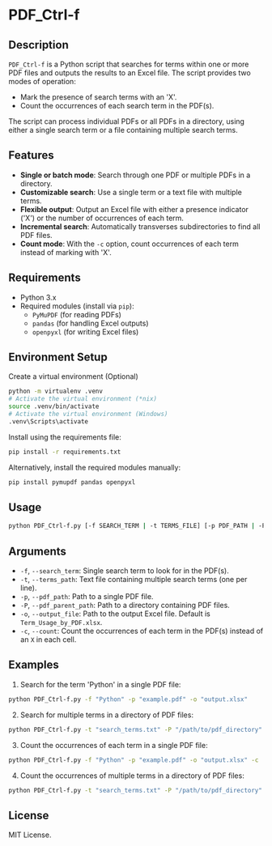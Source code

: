# PDF_Ctrl-f

## Description

`PDF_Ctrl-f` is a Python script that searches for terms within one or more PDF files and outputs the results to an Excel file. The script provides two modes of operation:
- Mark the presence of search terms with an 'X'.
- Count the occurrences of each search term in the PDF(s).

The script can process individual PDFs or all PDFs in a directory, using either a single search term or a file containing multiple search terms.

## Features

- **Single or batch mode**: Search through one PDF or multiple PDFs in a directory.
- **Customizable search**: Use a single term or a text file with multiple terms.
- **Flexible output**: Output an Excel file with either a presence indicator ('X') or the number of occurrences of each term.
- **Incremental search**: Automatically transverses subdirectories to find all PDF files.
- **Count mode**: With the `-c` option, count occurrences of each term instead of marking with 'X'.

## Requirements

- Python 3.x
- Required modules (install via `pip`):
  - `PyMuPDF` (for reading PDFs)
  - `pandas` (for handling Excel outputs)
  - `openpyxl` (for writing Excel files)


## Environment Setup
Create a virtual environment (Optional)
```bash
python -m virtualenv .venv
# Activate the virtual environment (*nix)
source .venv/bin/activate
# Activate the virtual environment (Windows)
.venv\Scripts\activate
```
Install using the requirements file:
```bash
pip install -r requirements.txt
```
Alternatively, install the required modules manually:
```bash
pip install pymupdf pandas openpyxl
```

## Usage

```bash
python PDF_Ctrl-f.py [-f SEARCH_TERM | -t TERMS_FILE] [-p PDF_PATH | -P PDF_PARENT_PATH] [-o OUTPUT_FILE] [-c]
```

## Arguments
- `-f`, `--search_term`: Single search term to look for in the PDF(s).
- `-t`, `--terms_path`: Text file containing multiple search terms (one per line).
- `-p`, `--pdf_path`: Path to a single PDF file.
- `-P`, `--pdf_parent_path`: Path to a directory containing PDF files.
- `-o`, `--output_file`: Path to the output Excel file. Default is `Term_Usage_by_PDF.xlsx`.
- `-c`, `--count`: Count the occurrences of each term in the PDF(s) instead of an `X` in each cell.

## Examples
1. Search for the term 'Python' in a single PDF file:
```bash
python PDF_Ctrl-f.py -f "Python" -p "example.pdf" -o "output.xlsx"
```
2. Search for multiple terms in a directory of PDF files:
```bash
python PDF_Ctrl-f.py -t "search_terms.txt" -P "/path/to/pdf_directory" -o "output.xlsx"
```
3. Count the occurrences of each term in a single PDF file:
```bash
python PDF_Ctrl-f.py -f "Python" -p "example.pdf" -o "output.xlsx" -c
```
4. Count the occurrences of multiple terms in a directory of PDF files:
```bash
python PDF_Ctrl-f.py -t "search_terms.txt" -P "/path/to/pdf_directory" -o "output.xlsx" -c
```

## License
MIT License.
